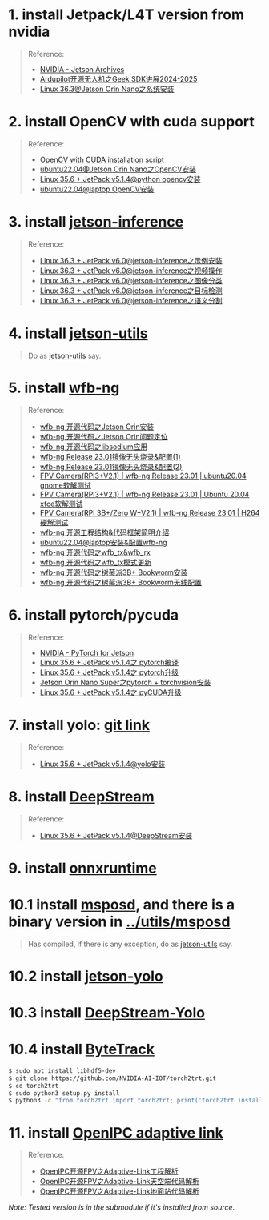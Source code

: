 
# 1. install Jetpack/L4T version from nvidia
> Reference: 
>   - [NVIDIA - Jetson Archives](https://docs.nvidia.com/jetson/archives/)
>   - [Ardupilot开源无人机之Geek SDK进展2024-2025](https://blog.csdn.net/lida2003/article/details/144977640)
>   - [Linux 36.3@Jetson Orin Nano之系统安装](https://blog.csdn.net/lida2003/article/details/139236880)

# 2. install OpenCV with cuda support
> Reference: 
>   - [OpenCV with CUDA installation script](https://github.com/SnapDragonfly/SnapLearnOpenCV/blob/main/scripts/install_opencv_for_jetson.sh)
>   - [ubuntu22.04@Jetson Orin Nano之OpenCV安装](https://blog.csdn.net/lida2003/article/details/136197353)
>   - [Linux 35.6 + JetPack v5.1.4@python opencv安装](https://blog.csdn.net/lida2003/article/details/143814156)
>   - [ubuntu22.04@laptop OpenCV安装](https://blog.csdn.net/lida2003/article/details/136004884)

# 3. install [jetson-inference](../module)
> Reference: 
>   - [Linux 36.3 + JetPack v6.0@jetson-inference之示例安装](https://blog.csdn.net/lida2003/article/details/139357950)
>   - [Linux 36.3 + JetPack v6.0@jetson-inference之视频操作](https://blog.csdn.net/lida2003/article/details/139358559)
>   - [Linux 36.3 + JetPack v6.0@jetson-inference之图像分类](https://blog.csdn.net/lida2003/article/details/139364552)
>   - [Linux 36.3 + JetPack v6.0@jetson-inference之目标检测](https://blog.csdn.net/lida2003/article/details/139377486)
>   - [Linux 36.3 + JetPack v6.0@jetson-inference之语义分割](https://blog.csdn.net/lida2003/article/details/139378435)

# 4. install [jetson-utils](../module)
> Do as [jetson-utils](../module) say.

# 5. install [wfb-ng](../module)
> Reference: 
>   - [wfb-ng 开源代码之Jetson Orin安装](https://blog.csdn.net/lida2003/article/details/143145101)
>   - [wfb-ng 开源代码之Jetson Orin问题定位](https://blog.csdn.net/lida2003/article/details/144091735)
>   - [wfb-ng 开源代码之libsodium应用](https://blog.csdn.net/lida2003/article/details/144717865)
>   - [wfb-ng Release 23.01镜像无头烧录&配置(1)](https://blog.csdn.net/lida2003/article/details/129359378)
>   - [wfb-ng Release 23.01镜像无头烧录&配置(2)](https://blog.csdn.net/lida2003/article/details/129458288)
>   - [FPV Camera(RPI3+V2.1) | wfb-ng Release 23.01 | ubuntu20.04 gnome软解测试](https://blog.csdn.net/lida2003/article/details/129478119)
>   - [FPV Camera(RPI3+V2.1) | wfb-ng Release 23.01 | Ubuntu 20.04 xfce软解测试](https://blog.csdn.net/lida2003/article/details/129491517)
>   - [FPV Camera(RPI 3B+/Zero W+V2.1) | wfb-ng Release 23.01 | H264硬解测试](https://blog.csdn.net/lida2003/article/details/129623814)
>   - [wfb-ng 开源工程结构&代码框架简明介绍](https://blog.csdn.net/lida2003/article/details/129534129)
>   - [ubuntu22.04@laptop安装&配置wfb-ng](https://blog.csdn.net/lida2003/article/details/129581472)
>   - [wfb-ng 开源代码之wfb_tx&wfb_rx](https://blog.csdn.net/lida2003/article/details/141813745)
>   - [wfb-ng 开源代码之wfb_tx模式更新](https://blog.csdn.net/lida2003/article/details/142514027)
>   - [wfb-ng 开源代码之树莓派3B+ Bookworm安装](https://blog.csdn.net/lida2003/article/details/144726793)
>   - [wfb-ng 开源代码之树莓派3B+ Bookworm无线配置](https://blog.csdn.net/lida2003/article/details/144856822)

# 6. install pytorch/pycuda
> Reference: 
>   - [NVIDIA - PyTorch for Jetson](https://forums.developer.nvidia.com/t/pytorch-for-jetson/72048)
>   - [Linux 35.6 + JetPack v5.1.4之 pytorch编译](https://blog.csdn.net/lida2003/article/details/144800701)
>   - [Linux 35.6 + JetPack v5.1.4之 pytorch升级](https://blog.csdn.net/lida2003/article/details/144965814)
>   - [Jetson Orin Nano Super之pytorch + torchvision安装](https://blog.csdn.net/lida2003/article/details/145322174)
>   - [Linux 35.6 + JetPack v5.1.4之 pyCUDA升级](https://blog.csdn.net/lida2003/article/details/145184322)

# 7. install yolo: [git link](https://github.com/ultralytics/ultralytics)
> Reference: 
>   - [Linux 35.6 + JetPack v5.1.4@yolo安装](https://blog.csdn.net/lida2003/article/details/143618823)

# 8. install [DeepStream](../module)
> Reference: 
>   - [Linux 35.6 + JetPack v5.1.4@DeepStream安装](https://blog.csdn.net/lida2003/article/details/144195002)

# 9. install [onnxruntime](../module)

# 10.1 install [msposd](../module), and there is a binary version in [../utils/msposd](../utils/msposd)
> Has compiled, if there is any exception, do as [jetson-utils](../module) say.

# 10.2 install [jetson-yolo](../module)

# 10.3 install [DeepStream-Yolo](../module)

# 10.4 install [ByteTrack](../module)
```bash
$ sudo apt install libhdf5-dev
$ git clone https://github.com/NVIDIA-AI-IOT/torch2trt.git
$ cd torch2trt
$ sudo python3 setup.py install
$ python3 -c "from torch2trt import torch2trt; print('torch2trt installed successfully')"
```

# 11.  install [OpenIPC adaptive link](https://github.com/SnapDragonfly/OpenIPC-Adaptive-Link/tree/arrange_project_structure)
> Reference: 
>   - [OpenIPC开源FPV之Adaptive-Link工程解析](https://blog.csdn.net/lida2003/article/details/144498046)
>   - [OpenIPC开源FPV之Adaptive-Link天空端代码解析](https://blog.csdn.net/lida2003/article/details/144501405)
>   - [OpenIPC开源FPV之Adaptive-Link地面站代码解析](https://blog.csdn.net/lida2003/article/details/144515266)

*Note: Tested version is in the submodule if it's installed from source.*